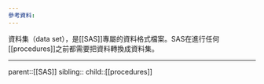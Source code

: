 ```yaml
---
參考資料:
---
```

資料集（data set），是[[SAS]]專屬的資料格式檔案。SAS在進行任何[[procedures]]之前都需要把資料轉換成資料集。
- - -
parent::[[SAS]]
sibling::
child::[[procedures]]